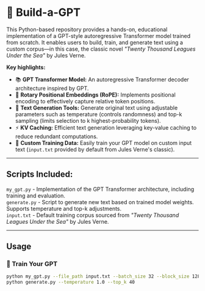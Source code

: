 # 🤖 Build-a-GPT

This Python-based repository provides a hands-on, educational implementation of a GPT-style autoregressive Transformer model trained from scratch. It enables users to build, train, and generate text using a custom corpus—in this case, the classic novel *"Twenty Thousand Leagues Under the Sea"* by Jules Verne.

**Key highlights:**

* 📚 **GPT Transformer Model:** An autoregressive Transformer decoder architecture inspired by GPT.
* 🔄 **Rotary Positional Embeddings (RoPE):** Implements positional encoding to effectively capture relative token positions.
* 🚀 **Text Generation Tools:** Generate original text using adjustable parameters such as temperature (controls randomness) and top-k sampling (limits selection to k highest-probability tokens).
* ⚡ **KV Caching:** Efficient text generation leveraging key-value caching to reduce redundant computations.
* 📖 **Custom Training Data:** Easily train your GPT model on custom input text (`input.txt` provided by default from Jules Verne's classic).

---

## Scripts Included:

`my_gpt.py` - Implementation of the GPT Transformer architecture, including training and evaluation.  
`generate.py` - Script to generate new text based on trained model weights. Supports temperature and top-k adjustments.  
`input.txt` - Default training corpus sourced from *"Twenty Thousand Leagues Under the Sea"* by Jules Verne.  

---

## Usage

### 🧠 Train Your GPT

```bash
python my_gpt.py --file_path input.txt --batch_size 32 --block_size 128 --num_epochs 4
python generate.py --temperature 1.0 --top_k 40
